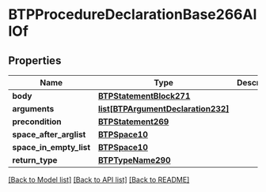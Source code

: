 # BTPProcedureDeclarationBase266AllOf

## Properties
Name | Type | Description | Notes
------------ | ------------- | ------------- | -------------
**body** | [**BTPStatementBlock271**](BTPStatementBlock271.md) |  | [optional] 
**arguments** | [**list[BTPArgumentDeclaration232]**](BTPArgumentDeclaration232.md) |  | [optional] 
**precondition** | [**BTPStatement269**](BTPStatement269.md) |  | [optional] 
**space_after_arglist** | [**BTPSpace10**](BTPSpace10.md) |  | [optional] 
**space_in_empty_list** | [**BTPSpace10**](BTPSpace10.md) |  | [optional] 
**return_type** | [**BTPTypeName290**](BTPTypeName290.md) |  | [optional] 

[[Back to Model list]](../README.md#documentation-for-models) [[Back to API list]](../README.md#documentation-for-api-endpoints) [[Back to README]](../README.md)


